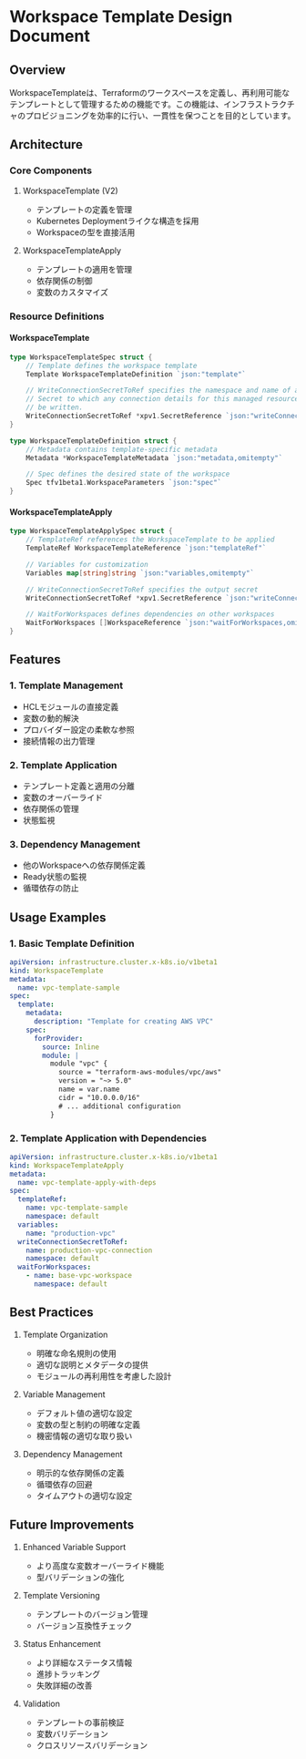 # Workspace Template Design Document

## Overview

WorkspaceTemplateは、Terraformのワークスペースを定義し、再利用可能なテンプレートとして管理するための機能です。この機能は、インフラストラクチャのプロビジョニングを効率的に行い、一貫性を保つことを目的としています。

## Architecture

### Core Components

1. WorkspaceTemplate (V2)
   - テンプレートの定義を管理
   - Kubernetes Deploymentライクな構造を採用
   - Workspaceの型を直接活用

2. WorkspaceTemplateApply
   - テンプレートの適用を管理
   - 依存関係の制御
   - 変数のカスタマイズ

### Resource Definitions

#### WorkspaceTemplate

```go
type WorkspaceTemplateSpec struct {
    // Template defines the workspace template
    Template WorkspaceTemplateDefinition `json:"template"`

    // WriteConnectionSecretToRef specifies the namespace and name of a
    // Secret to which any connection details for this managed resource should
    // be written.
    WriteConnectionSecretToRef *xpv1.SecretReference `json:"writeConnectionSecretToRef,omitempty"`
}

type WorkspaceTemplateDefinition struct {
    // Metadata contains template-specific metadata
    Metadata *WorkspaceTemplateMetadata `json:"metadata,omitempty"`

    // Spec defines the desired state of the workspace
    Spec tfv1beta1.WorkspaceParameters `json:"spec"`
}
```

#### WorkspaceTemplateApply

```go
type WorkspaceTemplateApplySpec struct {
    // TemplateRef references the WorkspaceTemplate to be applied
    TemplateRef WorkspaceTemplateReference `json:"templateRef"`

    // Variables for customization
    Variables map[string]string `json:"variables,omitempty"`

    // WriteConnectionSecretToRef specifies the output secret
    WriteConnectionSecretToRef *xpv1.SecretReference `json:"writeConnectionSecretToRef,omitempty"`

    // WaitForWorkspaces defines dependencies on other workspaces
    WaitForWorkspaces []WorkspaceReference `json:"waitForWorkspaces,omitempty"`
}
```

## Features

### 1. Template Management
- HCLモジュールの直接定義
- 変数の動的解決
- プロバイダー設定の柔軟な参照
- 接続情報の出力管理

### 2. Template Application
- テンプレート定義と適用の分離
- 変数のオーバーライド
- 依存関係の管理
- 状態監視

### 3. Dependency Management
- 他のWorkspaceへの依存関係定義
- Ready状態の監視
- 循環依存の防止

## Usage Examples

### 1. Basic Template Definition

```yaml
apiVersion: infrastructure.cluster.x-k8s.io/v1beta1
kind: WorkspaceTemplate
metadata:
  name: vpc-template-sample
spec:
  template:
    metadata:
      description: "Template for creating AWS VPC"
    spec:
      forProvider:
        source: Inline
        module: |
          module "vpc" {
            source = "terraform-aws-modules/vpc/aws"
            version = "~> 5.0"
            name = var.name
            cidr = "10.0.0.0/16"
            # ... additional configuration
          }
```

### 2. Template Application with Dependencies

```yaml
apiVersion: infrastructure.cluster.x-k8s.io/v1beta1
kind: WorkspaceTemplateApply
metadata:
  name: vpc-template-apply-with-deps
spec:
  templateRef:
    name: vpc-template-sample
    namespace: default
  variables:
    name: "production-vpc"
  writeConnectionSecretToRef:
    name: production-vpc-connection
    namespace: default
  waitForWorkspaces:
    - name: base-vpc-workspace
      namespace: default
```

## Best Practices

1. Template Organization
   - 明確な命名規則の使用
   - 適切な説明とメタデータの提供
   - モジュールの再利用性を考慮した設計

2. Variable Management
   - デフォルト値の適切な設定
   - 変数の型と制約の明確な定義
   - 機密情報の適切な取り扱い

3. Dependency Management
   - 明示的な依存関係の定義
   - 循環依存の回避
   - タイムアウトの適切な設定

## Future Improvements

1. Enhanced Variable Support
   - より高度な変数オーバーライド機能
   - 型バリデーションの強化

2. Template Versioning
   - テンプレートのバージョン管理
   - バージョン互換性チェック

3. Status Enhancement
   - より詳細なステータス情報
   - 進捗トラッキング
   - 失敗詳細の改善

4. Validation
   - テンプレートの事前検証
   - 変数バリデーション
   - クロスリソースバリデーション
